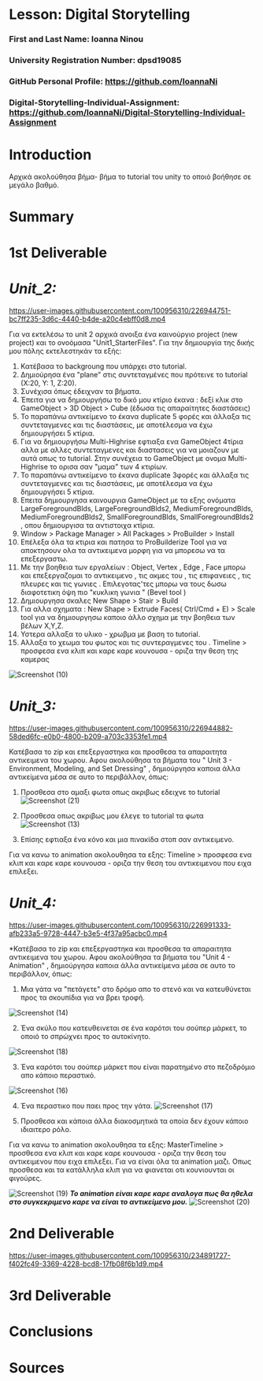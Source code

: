 # Lesson: Digital Storytelling

### First and Last Name: Ioanna Ninou
### University Registration Number: dpsd19085
### GitHub Personal Profile: https://github.com/IoannaNi
### Digital-Storytelling-Individual-Assignment: https://github.com/IoannaNi/Digital-Storytelling-Individual-Assignment

# Introduction
Αρχικά ακολούθησα βήμα- βήμα το tutorial του unity το οποιό βοήθησε σε μεγάλο βαθμό. 


# Summary


# 1st Deliverable

# ***Unit_2:***

https://user-images.githubusercontent.com/100956310/226944751-bc7ff235-3d6c-4440-b4de-a20c4ebff0d8.mp4



Για να εκτελέσω το unit 2 αρχικά ανοιξα ένα καινούργιο project (new project) και το ονοόμασα "Unit1_StarterFiles".
Για την δημιουργία της δικής μου πόλης εκτελεστηκάν τα εξής:
 1. Κατέβασα το backgroung που υπάρχει στο tutorial.
 2. Δημιούρησα ένα "plane" στις συντεταγμένες που πρότεινε το tutorial (X:20, Y: 1, Z:20).
 3. Συνέχισα όπως έδειχναν τα βήματα.
 4. Έπειτα για να δημιουργήσω το δικό μου κτίριο έκανα : δεξί κλικ στο GameObject > 3D Object > Cube (έδωσα τις απαραίτητες     διαστάσεις) 
 5. Το παραπάνω αντικείμενο το έκανα duplicate 5 φορές και άλλαξα τις συντεταγμενες και τις διαστάσεις, με αποτέλεσμα να έχω δημιουργήσει 5 κτίρια.
 6. Για να δημιουργήσω Multi-Highrise εφτιαξα ενα GameObject 4τίρια αλλα με αλλες συντεταγμενες και διαστασεις για να μοιαζουν με αυτά οπως το tutorial. Στην συνέχεια το GameObject με ονομα Multi-Highrise το ορισα σαν "μαμα" των 4 κτιρίων. 
 7. Το παραπάνω αντικείμενο το έκανα duplicate 3φορές και άλλαξα τις συντεταγμενες και τις διαστάσεις, με αποτέλεσμα να έχω δημιουργήσει 5 κτίρια.
 8. Επειτα δημιουργησα καινουργια GameObject με τα εξης ονόματα LargeForegroundBlds, LargeForegroundBlds2, MediumForegroundBlds, MediumForegroundBlds2, SmallForegroundBlds, SmallForegroundBlds2 , οπου δημιουργισα τα αντιστοιχα κτίρια.
9.  Window > Package Manager >  All Packages > ProBuilder > Install
 10. Επέλεξα όλα τα κτιρια και πατησα το ProBuilderize Tool για να αποκτησουν ολα τα αντικειμενα μορφη για να μπορεσω να τα επεξεργαστω. 
11. Με την βοηθεια των εργαλείων : Object, Vertex , Edge , Face μπορω και επεξεργαζομαι το αντικειμενο , τις ακμες του , τις επιφανειες , τις πλευρες και τις γωνιες . Επιλεγοτας'τες μπορω να τους δωσω διαφοτετικη όψη πιο "κυκλικη γωνια " (Bevel tool )
12. Δημιουργησα σκαλες New Shape > Stair > Build
13. Για αλλα σχηματα : New Shape >  Extrude Faces( Ctrl/Cmd + E) > Scale tool  για να δημιουργησω καποιο άλλο σχημα με την βοηθεια των βέλων Χ,Υ,Ζ. 
14. Υστερα αλλαξα το υλικο - χρωβμα με βαση το tutorial.
15. Αλλαξα το χεωμα του φωτος και τις συντεραγμενες του .
Timeline > προσφεσα ενα κλιπ και καρε καρε κουνουσα - οριζα την θεση της καμερας

![Screenshot (10)](https://user-images.githubusercontent.com/100956310/227586678-3be0b822-47d3-4b88-a84f-28aae094995e.png)




# ***Unit_3:***
https://user-images.githubusercontent.com/100956310/226944882-58ded6fc-e0b0-4800-b209-a703c3353fe1.mp4

Κατέβασα το zip και επεξεργαστηκα και προσθεσα τα απαραιτητα αντικειμενα του χωρου. 
Αφου ακολούθησα τα βήματα του " Unit 3 - Environment, Modeling, and Set Dressing" , δημιούργησα καποια άλλα αντικείμενα μέσα σε αυτο το περιβάλλον, όπως:

1. Προσθεσα στο αμαξι φωτα οπως ακριβως εδειχνε το tutorial
![Screenshot (21)](https://user-images.githubusercontent.com/100956310/227592759-06778c1f-0346-45dd-845a-870ab0d9a726.png)

2. Προσθεσα οπως ακριβως μου έλεγε το tutorial τα φωτα 
![Screenshot (13)](https://user-images.githubusercontent.com/100956310/227592830-2daab5a9-faef-494c-9e7f-1e4b18fdb3a5.png)

3. Επίσης εφτιαξα ένα κόνο και μια πινακίδα στοπ σαν αντικειμενο.

Για να κανω το animation ακολουθησα τα εξης: 
Timeline > προσφεσα ενα κλιπ και καρε καρε κουνουσα - οριζα την θεση του αντικειμενου που ειχα επιλεξει. 

# ***Unit_4:***
https://user-images.githubusercontent.com/100956310/226991333-afb233a5-9728-4447-b3e5-4f37a95acbc0.mp4


*Κατέβασα το zip και επεξεργαστηκα και προσθεσα τα απαραιτητα αντικειμενα του χωρου. 
Αφου ακολούθησα τα βήματα του "Unit 4 - Animation" , δημιούργησα καποια άλλα αντικείμενα μέσα σε αυτο το περιβάλλον, όπως:
 1. Μια γάτα να "πετάγετε" στο δρόμο απο το στενό και να κατευθύνεται προς τα σκουπίδια για να βρει τροφή. 

![Screenshot (14)](https://user-images.githubusercontent.com/100956310/227588789-40689c70-9266-4268-9698-fdfe675c0b55.png)

 2. Ένα σκύλο που κατευθεινεται σε ένα καρότσι του σούπερ μάρκετ, το οποιό το σπρώχνει προς το αυτοκίνητο.

![Screenshot (18)](https://user-images.githubusercontent.com/100956310/227589504-489fe528-5995-4d8b-9ccf-0881b348fae9.png)

 3. Ένα καρότσι του σούπερ μάρκετ που είναι παρατημένο στο πεζοδρόμιο απο κάποιο περαστικό.

 ![Screenshot (16)](https://user-images.githubusercontent.com/100956310/227589688-d455d5c8-4349-4eb7-941a-a615ce84969b.png)

 4. Ένα περαστικο που παει προς την γάτα.
![Screenshot (17)](https://user-images.githubusercontent.com/100956310/227589820-b6f10f8f-2ba0-4e3c-8df2-5fb2c8081b2a.png)
 
 5. Προσθεσα και κάποια άλλα διακοσμητικά τα οποία δεν έχουν κάποιο ιδιαιτερο ρόλο. 

Για να κανω το animation ακολουθησα τα εξης: 
MasterTimeline > προσθεσα ενα κλιπ και καρε καρε κουνουσα - οριζα την θεση του αντικειμενου που ειχα επιλεξει. 
Για να είναι όλα τα animation μαζι. Οπως προσθεσα και τα κατάλληλα κλιπ για να φιανεται οτι κουνιουνται οι φιγούρες. 

![Screenshot (19)](https://user-images.githubusercontent.com/100956310/227590257-4c4bfc82-0911-4451-989b-239f97626051.png)
***Το animation είναι καρε καρε αναλογα πως θα ηθελα στο συγκεκριμενο καρε να είναι το αντικείμενο μου.***
![Screenshot (20)](https://user-images.githubusercontent.com/100956310/227591471-1043193c-eebe-40d0-b4d2-4bd033d35633.png)

# 2nd Deliverable

https://user-images.githubusercontent.com/100956310/234891727-f402fc49-3369-4228-bcd8-17fb08f6b1d9.mp4


# 3rd Deliverable 


# Conclusions


# Sources
